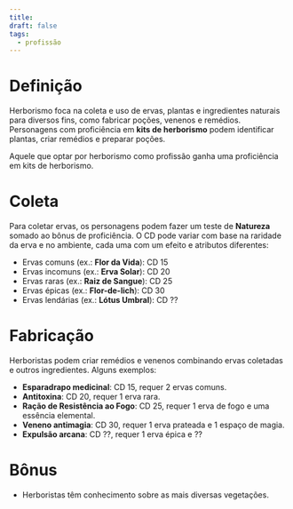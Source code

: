 ```yaml
---
title: 
draft: false
tags:
  - profissão
---
```

# Definição
Herborismo foca na coleta e uso de ervas, plantas e ingredientes naturais para diversos fins, como fabricar poções, venenos e remédios. Personagens com proficiência em **kits de herborismo** podem identificar plantas, criar remédios e preparar poções.

Aquele que optar por herborismo como profissão ganha uma proficiência em kits de herborismo.
# Coleta
Para coletar ervas, os personagens podem fazer um teste de **Natureza** somado ao bônus de proficiência. O CD pode variar com base na raridade da erva e no ambiente, cada uma com um efeito e atributos diferentes:
- Ervas comuns (ex.: **Flor da Vida**): CD 15
- Ervas incomuns (ex.: **Erva Solar**): CD 20
- Ervas raras (ex.: **Raiz de Sangue**): CD 25
- Ervas épicas (ex.: **Flor-de-lich**): CD 30
- Ervas lendárias (ex.: **Lótus Umbral**): CD ??
# Fabricação
Herboristas podem criar remédios e venenos combinando ervas coletadas e outros ingredientes. Alguns exemplos: 
- **Esparadrapo medicinal**: CD 15, requer 2 ervas comuns.
- **Antitoxina**: CD 20, requer 1 erva rara.
- **Ração de Resistência ao Fogo**: CD 25, requer 1 erva de fogo e uma essência elemental.
- **Veneno antimagia**: CD 30, requer 1 erva prateada e 1 espaço de magia.
- **Expulsão arcana**: CD ??, requer 1 erva épica e ??
# Bônus
- Herboristas têm conhecimento sobre as mais diversas vegetações.